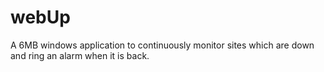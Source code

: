# webUp
A 6MB windows application to continuously monitor sites which are down and ring an alarm when it is back.
